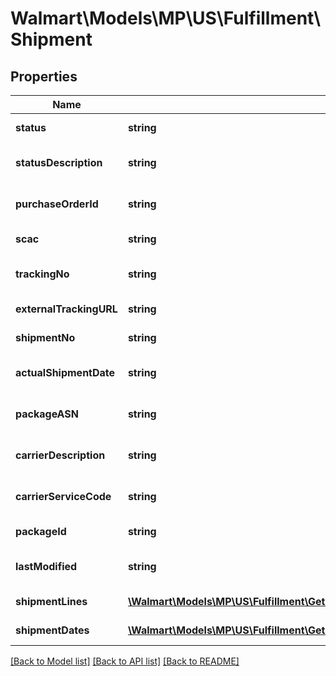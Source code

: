 # Walmart\Models\MP\US\Fulfillment\Shipment

## Properties

Name | Type | Description | Notes
------------ | ------------- | ------------- | -------------
**status** | **string** | Shipment status | [optional]
**statusDescription** | **string** | Shipment status description | [optional]
**purchaseOrderId** | **string** | Shipment purchase Order Id | [optional]
**scac** | **string** | Shipment scac | [optional]
**trackingNo** | **string** | Shipment tracking number | [optional]
**externalTrackingURL** | **string** | Shipment tracking URL | [optional]
**shipmentNo** | **string** | Shipment number | [optional]
**actualShipmentDate** | **string** | Actual shipment date | [optional]
**packageASN** | **string** | Shipment packageASN number | [optional]
**carrierDescription** | **string** | Shipment carrier description | [optional]
**carrierServiceCode** | **string** | Shipment carrier service code | [optional]
**packageId** | **string** | Shipment package Id | [optional]
**lastModified** | **string** | Shipment lastModified date | [optional]
**shipmentLines** | [**\Walmart\Models\MP\US\Fulfillment\GetFulfillmentOrdersStatus200ResponsePayloadInnerShipmentsInnerShipmentLinesInner[]**](GetFulfillmentOrdersStatus200ResponsePayloadInnerShipmentsInnerShipmentLinesInner.md) | Shipment line details | [optional]
**shipmentDates** | [**\Walmart\Models\MP\US\Fulfillment\GetFulfillmentOrdersStatus200ResponsePayloadInnerShipmentsInnerShipmentDatesInner[]**](GetFulfillmentOrdersStatus200ResponsePayloadInnerShipmentsInnerShipmentDatesInner.md) | Shipment dates | [optional]


[[Back to Model list]](./) [[Back to API list]](../../../../../README.md#supported-apis) [[Back to README]](../../../../../README.md)
